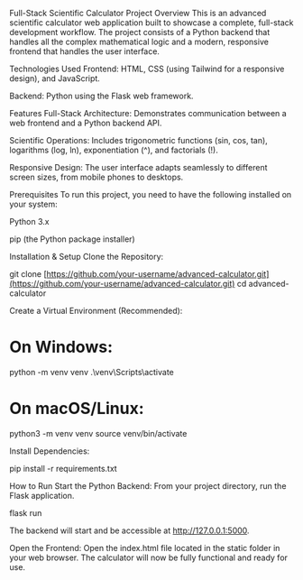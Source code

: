 Full-Stack Scientific Calculator
Project Overview
This is an advanced scientific calculator web application built to showcase a complete, full-stack development workflow. The project consists of a Python backend that handles all the complex mathematical logic and a modern, responsive frontend that handles the user interface.

Technologies Used
Frontend: HTML, CSS (using Tailwind for a responsive design), and JavaScript.

Backend: Python using the Flask web framework.

Features
Full-Stack Architecture: Demonstrates communication between a web frontend and a Python backend API.

Scientific Operations: Includes trigonometric functions (sin, cos, tan), logarithms (log, ln), exponentiation (^), and factorials (!).

Responsive Design: The user interface adapts seamlessly to different screen sizes, from mobile phones to desktops.

Prerequisites
To run this project, you need to have the following installed on your system:

Python 3.x

pip (the Python package installer)

Installation & Setup
Clone the Repository:

git clone [https://github.com/your-username/advanced-calculator.git](https://github.com/your-username/advanced-calculator.git)
cd advanced-calculator

Create a Virtual Environment (Recommended):

# On Windows:
python -m venv venv
.\venv\Scripts\activate

# On macOS/Linux:
python3 -m venv venv
source venv/bin/activate

Install Dependencies:

pip install -r requirements.txt

How to Run
Start the Python Backend:
From your project directory, run the Flask application.

flask run

The backend will start and be accessible at http://127.0.0.1:5000.

Open the Frontend:
Open the index.html file located in the static folder in your web browser. The calculator will now be fully functional and ready for use.
